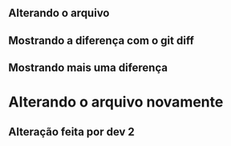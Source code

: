## Alterando o arquivo
## Mostrando a diferença com o git diff
## Mostrando mais uma diferença
<h1>Alterando o arquivo novamente</h1>
<h2> Alteração feita por dev 2 </h2>